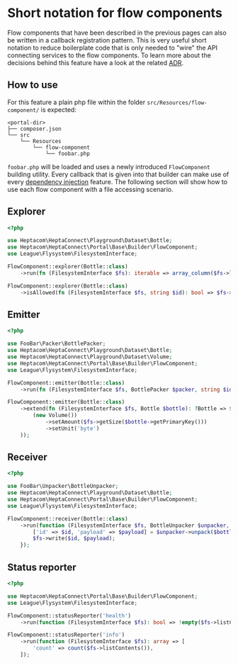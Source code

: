 # Short notation for flow components

Flow components that have been described in the previous pages can also be written in a callback registration pattern.
This is very useful short notation to reduce boilerplate code that is only needed to "wire" the API connecting services to the flow components.
To learn more about the decisions behind this feature have a look at the related [ADR](../adr/2021-06-17-flow-component-short-notation.md).


## How to use

For this feature a plain php file within the folder `src/Resources/flow-component/` is expected:

```
<portal-dir>
├── composer.json
└── src
    └── Resources
        └── flow-component
            └── foobar.php
```

`foobar.php` will be loaded and uses a newly introduced `FlowComponent` building utility.
Every callback that is given into that builder can make use of every [dependency injection](./015-dependency-injection.md) feature.
The following section will show how to use each flow component with a file accessing scenario. 


## Explorer

```php
<?php

use Heptacom\HeptaConnect\Playground\Dataset\Bottle;
use Heptacom\HeptaConnect\Portal\Base\Builder\FlowComponent;
use League\Flysystem\FilesystemInterface;

FlowComponent::explorer(Bottle::class)
    ->run(fn (FilesystemInterface $fs): iterable => array_column($fs->listContents(), 'path'));

FlowComponent::explorer(Bottle::class)
    ->isAllowed(fn (FilesystemInterface $fs, string $id): bool => $fs->getSize($id) > 0);
```


## Emitter

```php
<?php

use FooBar\Packer\BottlePacker;
use Heptacom\HeptaConnect\Playground\Dataset\Bottle;
use Heptacom\HeptaConnect\Playground\Dataset\Volume;
use Heptacom\HeptaConnect\Portal\Base\Builder\FlowComponent;
use League\Flysystem\FilesystemInterface;

FlowComponent::emitter(Bottle::class)
    ->run(fn (FilesystemInterface $fs, BottlePacker $packer, string $id): ?Bottle => $packer->pack($fs->read($id) ?: null));

FlowComponent::emitter(Bottle::class)
    ->extend(fn (FilesystemInterface $fs, Bottle $bottle): ?Bottle => $bottle->setCapacity(
        (new Volume())
            ->setAmount($fs->getSize($bottle->getPrimaryKey()))
            ->setUnit('byte')
    ));
```


## Receiver

```php
<?php

use FooBar\Unpacker\BottleUnpacker;
use Heptacom\HeptaConnect\Playground\Dataset\Bottle;
use Heptacom\HeptaConnect\Portal\Base\Builder\FlowComponent;
use League\Flysystem\FilesystemInterface;

FlowComponent::receiver(Bottle::class)
    ->run(function (FilesystemInterface $fs, BottleUnpacker $unpacker, Bottle $bottle): void {    
        ['id' => $id, 'payload' => $payload] = $unpacker->unpack($bottle);
        $fs->write($id, $payload);
    });
```


## Status reporter

```php
<?php

use Heptacom\HeptaConnect\Portal\Base\Builder\FlowComponent;
use League\Flysystem\FilesystemInterface;

FlowComponent::statusReporter('health')
    ->run(function (FilesystemInterface $fs): bool => !empty($fs->listContents()));

FlowComponent::statusReporter('info')
    ->run(function (FilesystemInterface $fs): array => [
        'count' => count($fs->listContents()),
    ]);
```
